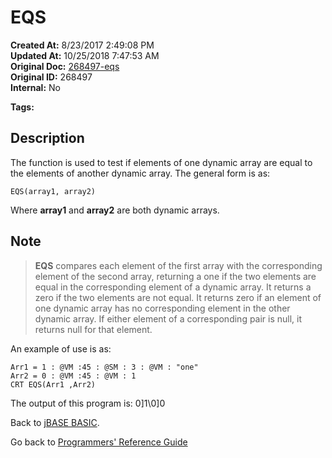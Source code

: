 # EQS

**Created At:** 8/23/2017 2:49:08 PM  
**Updated At:** 10/25/2018 7:47:53 AM  
**Original Doc:** [268497-eqs](https://docs.jbase.com/36868-jbase-basic/268497-eqs)  
**Original ID:** 268497  
**Internal:** No  

**Tags:**
<badge text='dynamic array operations' vertical='middle' />

## Description

The function is used to test if elements of one dynamic array are equal to the elements of another dynamic array. The general form is as:

```
EQS(array1, array2)
```

Where **array1** and **array2** are both dynamic arrays.

## Note

> **EQS** compares each element of the first array with the corresponding element of the second array, returning a one if the two elements are equal in the corresponding element of a dynamic array. It returns a zero if the two elements are not equal. It returns zero if an element of one dynamic array has no corresponding element in the other dynamic array. If either element of a corresponding pair is null, it returns null for that element.

An example of use is as:

```
Arr1 = 1 : @VM :45 : @SM : 3 : @VM : "one"
Arr2 = 0 : @VM :45 : @VM : 1
CRT EQS(Arr1 ,Arr2)
```

The output of this program is: 0]1\0]0

Back to [jBASE BASIC](./../jbase-basic-programmers-reference-guide).

Go back to [Programmers' Reference Guide](./../../reference-guides/jbc/README.md)
